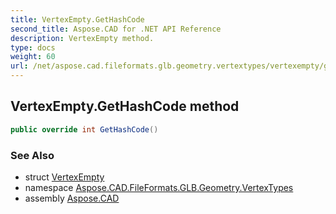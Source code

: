 ```yaml
---
title: VertexEmpty.GetHashCode
second_title: Aspose.CAD for .NET API Reference
description: VertexEmpty method. 
type: docs
weight: 60
url: /net/aspose.cad.fileformats.glb.geometry.vertextypes/vertexempty/gethashcode/
---
```

## VertexEmpty.GetHashCode method

```csharp
public override int GetHashCode()
```

### See Also

* struct [VertexEmpty](../)
* namespace [Aspose.CAD.FileFormats.GLB.Geometry.VertexTypes](../../vertexempty/)
* assembly [Aspose.CAD](../../../)


